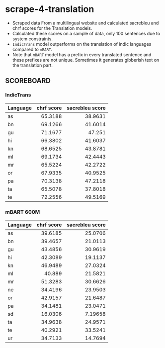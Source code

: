 # scrape-4-translation
- Scraped data From a multilingual website and calculated  sacrebleu and chrf scores for the Translation models.
- Calculated these scores on a sample of data, only 100 sentences due to system constraints.
- ```IndicTrans``` model outperforms  on the translation of indic languages compared to ```mBART```.
- Note that ```mBART``` model has a prefix in every translated sentence and these prefixes are not unique. Sometimes it generates gibberish text on the translation part.  
## SCOREBOARD
### IndicTrans
| Language  |chrf score |sacrebleu score |
|:-----------|--------:|--------:|
| as         | 65.3188 | 38.9631 |
| bn         | 69.1266 | 41.6014 |
| gu         | 71.1677 | 47.251  |
| hi         | 66.3802 | 41.6037 |
| kn         | 68.6525 | 43.8781 |
| ml         | 69.1734 | 42.4443 |
| mr         | 65.5224 | 42.2722 |
| or         | 67.9335 | 40.9525 |
| pa         | 70.3138 | 47.2118 |
| ta         | 65.5078 | 37.8018 |
| te         | 72.2556 | 49.5169 |

### mBART 600M
| Language   |chrf score |sacrebleu score |
|:-----------|--------:|---------:|
| as         | 39.6185 | 25.0706  |
| bn         | 39.4657 | 21.0113  |
| gu         | 43.4856 | 30.9619  |
| hi         | 42.3089 | 19.1137  |
| kn         | 46.9489 | 27.0324  |
| ml         | 40.889  | 21.5821  |
| mr         | 51.3283 | 30.6626  |
| ne         | 34.4196 | 23.9503  |
| or         | 42.9157 | 21.6487  |
| pa         | 34.1481 | 23.0471  |
| sd         | 16.0306 |  7.19658 |
| ta         | 34.9638 | 24.9571  |
| te         | 40.2921 | 33.5241  |
| ur         | 34.7133 | 14.7694  |
